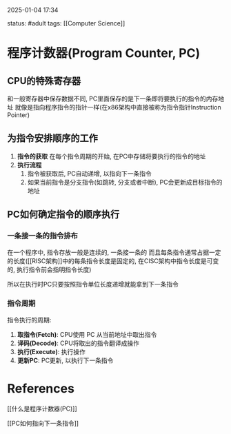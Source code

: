 2025-01-04    17:34

status: #adult 
tags: [[Computer Science]]


# 程序计数器(Program Counter, PC)

## CPU的特殊寄存器
和一般寄存器中保存数据不同, PC里面保存的是下一条即将要执行的指令的内存地址
就像是指向程序指令的指针一样(在x86架构中直接被称为指令指针Instruction Pointer)

## 为指令安排顺序的工作

1. **指令的获取**
	在每个指令周期的开始, 在PC中存储将要执行的指令的地址
2. **执行流程**
	1. 指令被获取后, PC自动递增, 以指向下一条指令
	2. 如果当前指令是分支指令(如跳转, 分支或者中断), PC会更新成目标指令的地址

## PC如何确定指令的顺序执行

### 一条接一条的指令排布
在一个程序中, 指令存放一般是连续的, 一条接一条的
而且每条指令通常占据一定的长度([[RISC架构]]中的每条指令长度是固定的, 在CISC架构中指令长度是可变的, 执行指令前会指明指令长度)

所以在执行时PC只要按照指令单位长度递增就能拿到下一条指令

### 指令周期

指令执行的周期: 
1. **取指令(Fetch)**: CPU使用 PC 从当前地址中取出指令
2. **译码(Decode)**: CPU将取出的指令翻译成操作
3. **执行(Execute)**: 执行操作
4. **更新PC**: PC更新, 以执行下一条指令

# References

[[什么是程序计数器(PC)]]

[[PC如何指向下一条指令]]
